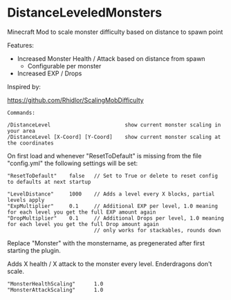 # DistanceLeveledMonsters

Minecraft Mod to scale monster difficulty based on distance to spawn point

Features:

* Increased Monster Health / Attack based on distance from spawn
	* Configurable per monster
* Increased EXP / Drops

Inspired by:

https://github.com/Rhidlor/ScalingMobDifficulty


```
Commands:

/DistanceLevel                        show current monster scaling in your area
/DistanceLevel [X-Coord] [Y-Coord]    show current monster scaling at the coordinates
```


On first load and whenever "ResetToDefault" is missing from the file "config.yml" the following settings will be set:


```
"ResetToDefault"    false   // Set to True or delete to reset config to defaults at next startup

"LevelDistance"     1000    // Adds a level every X blocks, partial levels apply
"ExpMultiplier"     0.1     // Additional EXP per level, 1.0 meaning for each level you get the full EXP amount again
"DropMultiplier"    0.1     // Additional Drops per level, 1.0 meaning for each level you get the full Drop amount again
                            // only works for stackables, rounds down
```

Replace "Monster" with the monstername, as pregenerated after first starting the plugin.

Adds X health / X attack to the monster every level. 
Enderdragons don't scale.

```
"MonsterHealthScaling"      1.0
"MonsterAttackScaling"      1.0
```